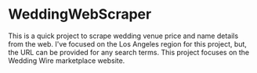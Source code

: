 # WeddingWebScraper
This is a quick project to scrape wedding venue price and name details from the web.
I've focused on the Los Angeles region for this project, but, the URL can be provided for any search terms.
This project focuses on the Wedding Wire marketplace website.
